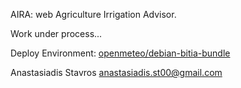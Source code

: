 AIRA: web Agriculture Irrigation Advisor.

Work under process...

Deploy Environment: 
[openmeteo/debian-bitia-bundle](https://github.com/openmeteo/debian-bitia-bundle)

Anastasiadis Stavros 
anastasiadis.st00@gmail.com
